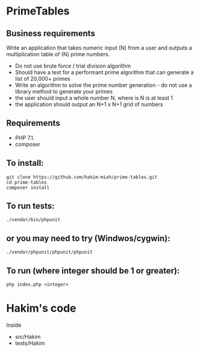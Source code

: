 
# PrimeTables

## Business requirements
Write an application that takes numeric input (N) from a user and outputs a multiplication table of (N)
prime numbers.
* Do not use brute force / trial division algorithm
* Should have a test for a performant prime algorithm that can generate a list of 20,000+ primes
* Write an algorithm to solve the prime number generation - do not use a library method to
generate your primes
* the user should input a whole number N, where is N is at least 1
* the application should output an N+1 x N+1 grid of numbers

## Requirements

* PHP 7.1.
* composer

## To install:
    git clone https://github.com/hakim-miah/prime-tables.git
    cd prime-tables
    composer install

## To run tests: 
    ./vendor/bin/phpunit   

## or you may need to try (Windwos/cygwin):
    ./vendor/phpunit/phpunit/phpunit

## To run (where integer should be 1 or greater):
    php index.php <integer>

# Hakim's code
Inside 
* src/Hakim
* tests/Hakim